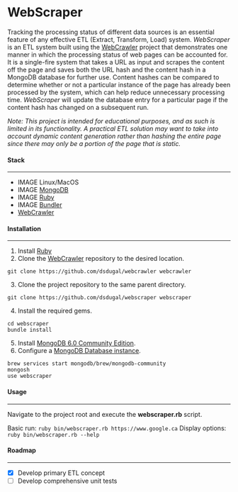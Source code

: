 # WebScraper
Tracking the processing status of different data sources is an essential feature of any effective ETL (Extract, Transform, Load) system. *WebScraper* is an ETL system built using the [WebCrawler](https://github.com/dsdugal/webcrawler) project that demonstrates one manner in which the processing status of web pages can be accounted for. It is a single-fire system that takes a URL as input and scrapes the content off the page and saves both the URL hash and the content hash in a MongoDB database for further use. Content hashes can be compared to determine whether or not a particular instance of the page has already been processed by the system, which can help reduce unnecessary processing time. *WebScraper* will update the database entry for a particular page if the content hash has changed on a subsequent run.

*Note: This project is intended for educational purposes, and as such is limited in its functionality. A practical ETL solution may want to take into account dynamic content generation rather than hashing the entire page since there may only be a portion of the page that is static.*

#### Stack
------------
- IMAGE Linux/MacOS
- IMAGE [MongoDB](https://www.mongodb.com/)
- IMAGE [Ruby](https://www.ruby-lang.org/en/)
- IMAGE [Bundler](https://bundler.io/)
- [WebCrawler](https://github.com/dsdugal/webcrawler)

#### Installation
------------
1. Install [Ruby](https://www.ruby-lang.org/en/documentation/installation)
2. Clone the [WebCrawler](https://github.com/dsdugal/webcrawler) repository to the desired location.
```
git clone https://github.com/dsdugal/webcrawler webcrawler
```
3. Clone the project repository to the same parent directory.
```
git clone https://github.com/dsdugal/webscraper webscraper
```
4. Install the required gems.
```
cd webscraper
bundle install
```
5. Install [MongoDB 6.0 Community Edition](https://www.mongodb.com/docs/manual/administration/install-community).
6. Configure a [MongoDB Database instance](https://www.mongodb.com/basics/create-database).
```
brew services start mongodb/brew/mongodb-community
mongosh
use webscraper
```

#### Usage
------------
Navigate to the project root and execute the **webscraper.rb** script.

Basic run: ```ruby bin/webscraper.rb https://www.google.ca```
Display options: ```ruby bin/webscraper.rb --help```

#### Roadmap
------------
- [x] Develop primary ETL concept
- [ ] Develop comprehensive unit tests

